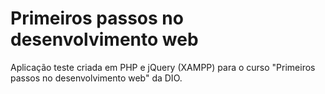 # Primeiros passos no desenvolvimento web

Aplicação teste criada em PHP e jQuery (XAMPP) para o curso "Primeiros passos no desenvolvimento web" da DIO.